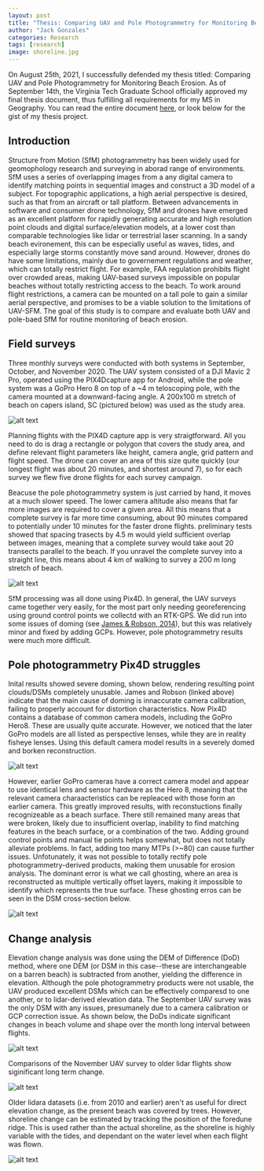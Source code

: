```yaml
---
layout: post
title: "Thesis: Comparing UAV and Pole Photogrammetry for Monitoring Beach Erosion"
author: "Jack Gonzales"
categories: Research
tags: [research]
image: shoreline.jpg
---
```


On August 25th, 2021, I successfully defended my thesis titled: Comparing UAV and Pole Photogrammetry for Monitoring Beach Erosion. As of September 14th, the Virginia Tech Graduate
School officially approved my final thesis document, thus fulfilling all requirements for my MS in Geography. You can read the entire document [here](https://vtechworks.lib.vt.edu/handle/10919/104997),
or look below for the gist of my thesis project.

## Introduction

Structure from Motion (SfM) photogrammetry has been widely used for geomophology research and surveying in aborad range of environments. SfM uses a series of overlapping images from a any digital camera to identify matching points in sequential images and construct a 3D model of a subject. For topographic applications, a high aerial perspective is desired, such as that from an aircraft or tall platform. Between advancements in software and consumer drone technology, SfM and drones have emerged as an excellent platform for rapidly generating accurate and high resolution point clouds and digital surface/elevation models, at a lower cost than comparable technologies like lidar or terrestrial laser scanning. In a sandy beach evironement, this can be especially useful as waves, tides, and especially large storms constantly move sand around. However, drones do have some limitations, mainly due to governement regulations and weather, which can totally restrict flight. For example, FAA regulation prohibits flight over crowded areas, making UAV-based surveys impossible on popular beaches without totally restricting access to the beach. To work around flight restrictions, a camera can be mounted on a tall pole to gain a similar aerial perspective, and promises to be a viable solution to the limitations of UAV-SFM. The goal of this study is to compare and evaluate both UAV and pole-baed SfM for routine monitoring of beach erosion. 

## Field surveys
Three monthly surveys were conducted with both systems in September, October, and November 2020. The UAV system consisted of a DJI Mavic 2 Pro, operated using the PIX4Dcapture app for Android, while the pole system was a GoPro Hero 8 on top of a ~4 m teloscoping pole, with the camera mounted at a downward-facing angle. A 200x100 m stretch of beach on capers island, SC (pictured below) was used as the study area.

![alt text](https://raw.githubusercontent.com/jackjgo/jackjgo.github.io/gh-pages/assets/img/front_beach.jpg "Capers Island front beach")

Planning flights with the PIX4D capture app is very straigtforward. All you need to do is drag a rectangle or polygon that covers the study area, and define relevant flight parameters like height, camera angle, grid pattern and flight speed. The drone can cover an area of this size quite quickly (our longest flight was about 20 minutes, and shortest around 7), so for each survey we flew five drone flights for each survey campaign.

Beacuse the pole photogrammetry system is just carried by hand, it moves  at a much slower speed. The lower camera altitude also means that far more images are required to cover a given area. All this means that a complete survey is far more time consuming, about 90 minutes compared to potentially under 10 minutes for the faster drone flights. preliminary tests showed that spacing trasects by 4.5 m would yield sufficient overlap between images, meaning that a complete survey would take aout 20 transects parallel to the beach. If you unravel the complete survey into a straight line, this means about 4 km of walking to survey a 200 m long stretch of beach.

![alt text](https://raw.githubusercontent.com/jackjgo/jackjgo.github.io/gh-pages/assets/img/pole_photogrammetry.jpg "Pole photogrammetry system in action")

SfM processing  was all done using Pix4D. In general, the UAV surveys came together very easily, for the most part only needing georeferencing using ground control points we collectd with an RTK-GPS. We did run into some issues of doming (see [James & Robson, 2014](https://doi.org/10.1002/esp.3609)), but this was relatively minor and fixed by adding GCPs. However, pole photogrammetry results were much more difficult.

## Pole photogrammetry Pix4D struggles
Inital results showed severe doming, shown below, rendering resulting point clouds/DSMs completely unusable. James and Robson (linked above) indicate that the main cause of doming is innaccurate camera calibration, failing to properly account for distortion characteristics. Now Pix4D contains a database of common camera models, including the GoPro Hero8. These are usually quite accurate. However, we noticed that the later GoPro models are all listed as perspective lenses, while they are in reality fisheye lenses. Using this default camera model results in a severely domed and borken reconstruction.

![alt text](https://raw.githubusercontent.com/jackjgo/jackjgo.github.io/gh-pages/assets/img/gopro_doming.jpg "Doming resulting from flawed default camera model")

However, earlier GoPro cameras have a correct camera model and appear to use identical lens and sensor hardware as the Hero 8, meaning that the relevant camera charaacteristics can be repleaced with those form an earlier camera. This greatly improved results, with reconstuctions finally recognizeable as a beach surface. There still remained many areas that were broken, likely due to insufficient overlap, inability to find matching features in the beach surface, or a combination of the two. Adding ground control points and manual tie points helps somewhat, but does not totally alleviate problems. In fact, adding too many MTPs (>~80) can cause further issues. Unfotunately, it was not possible to totally rectify pole photogrammetry-derived products, making them unusable for erosion analysis. The dominant error is what we call ghosting, where an area is reconstructed as multiple vertically offset layers, making it impossible to identify which represents the true surface. These ghosting erros can be seen in the DSM cross-section below.

![alt text](https://raw.githubusercontent.com/jackjgo/jackjgo.github.io/gh-pages/assets/img/ghosting.jpg "Ghosting in pole photogrammetry DSM")

## Change analysis
Elevation change analysis was done using the DEM of Difference (DoD) method, where one DEM (or DSM in this case--these are interchangeable on a barren beach) is subtracted from another, yielding the difference in elevation. Although the pole photogrammetry products were not usable, the UAV produced excellent DSMs which can be effectively comparesd to one another, or to lidar-derived elevation data. The September UAV survey was the only DSM with any issues, presumanely due to a camera calibration or GCP correction issue. As shown below, the DoDs indicate significant changes in beach volume and shape over the month long interval between flights.

![alt text](https://raw.githubusercontent.com/jackjgo/jackjgo.github.io/gh-pages/assets/img/DoDCompare.png "UAV DoDs")

Comparisons of the November UAV survey to older lidar flights show siginificant long term change.

![alt text](https://raw.githubusercontent.com/jackjgo/jackjgo.github.io/gh-pages/assets/img/lidar_DoD.png "lidar vs drone DoDs")

Older lidara datasets (i.e. from 2010 and earlier) aren't as useful for direct elevation change, as the present beach was covered by trees. However, shoreline change can be estimated by tracking the position of the foredune ridge. This is used rather than the actual shoreline, as the shoreline is highly variable with the tides, and dependant on the water level when each flight was flown.

![alt text](https://raw.githubusercontent.com/jackjgo/jackjgo.github.io/gh-pages/assets/img/Dune_Migration.png "Dune ridge migration")
